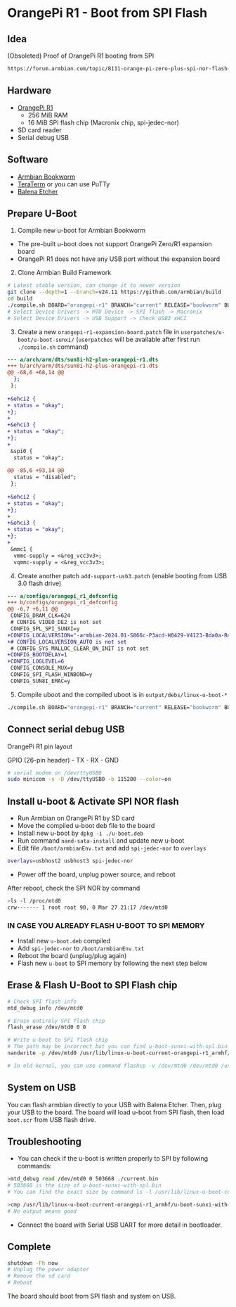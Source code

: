 # OrangePi R1 - Boot from SPI Flash

## Idea
(Obsoleted) Proof of OrangePi R1 booting from SPI
```txt
https://forum.armbian.com/topic/8111-orange-pi-zero-plus-spi-nor-flash-anyone-know-how-to-configure-for-booting/?do=findComment&comment=102371
```

## Hardware

- [OrangePi R1](https://wikidevi.wi-cat.ru/Orange_Pi_R1)
  - 256 MiB RAM
  - 16 MiB SPI flash chip (Macronix chip, spi-jedec-nor)
- SD card reader
- Serial debug USB

## Software

- [Armbian Bookworm](https://www.armbian.com/orange-pi-r1/)
- [TeraTerm](https://github.com/TeraTermProject/teraterm) or you can use PuTTy
- [Balena Etcher](https://etcher.balena.io/)

## Prepare U-Boot

1. Compile new u-boot for Armbian Bookworm
- The pre-built u-boot does not support OrangePi Zero/R1 expansion board
- OrangePi R1 does not have any USB port without the expansion board

2. Clone Armbian Build Framework
```bash
# Latest stable version, can change it to newer version
git clone --depth=1 --branch=v24.11 https://github.com/armbian/build
cd build
./compile.sh BOARD="orangepi-r1" BRANCH="current" RELEASE="bookworm" BUILD_MINIMAL="yes" BUILD_DESKTOP="no" uboot-config
# Select Device Drivers -> MTD Device -> SPI flash -> Macronix
# Select Device Drivers -> USB Support -> Check USB3 xHCI
```

3. Create a new `orangepi-r1-expansion-board.patch` file in `userpatches/u-boot/u-boot-sunxi/` (`userpatches` will be available after first run `./compile.sh` command)

```diff
--- a/arch/arm/dts/sun8i-h2-plus-orangepi-r1.dts
+++ b/arch/arm/dts/sun8i-h2-plus-orangepi-r1.dts
@@ -68,6 +68,14 @@
  };
 };
 
+&ehci2 {
+ status = "okay";
+};
+
+&ehci3 {
+ status = "okay";
+};
+
 &spi0 {
  status = "okay";
 
@@ -85,6 +93,14 @@
  status = "disabled";
 };
 
+&ohci2 {
+ status = "okay";
+};
+
+&ohci3 {
+ status = "okay";
+};
+
 &mmc1 {
  vmmc-supply = <&reg_vcc3v3>;
  vqmmc-supply = <&reg_vcc3v3>;
```

4. Create another patch `add-support-usb3.patch` (enable booting from USB 3.0 flash drive)
```diff
--- a/configs/orangepi_r1_defconfig
+++ b/configs/orangepi_r1_defconfig
@@ -6,7 +6,11 @@
 CONFIG_DRAM_CLK=624
 # CONFIG_VIDEO_DE2 is not set
 CONFIG_SPL_SPI_SUNXI=y
+CONFIG_LOCALVERSION="-armbian-2024.01-S866c-P3acd-H0429-V4123-Bda0a-R448a"
+# CONFIG_LOCALVERSION_AUTO is not set
 # CONFIG_SYS_MALLOC_CLEAR_ON_INIT is not set
+CONFIG_BOOTDELAY=1
+CONFIG_LOGLEVEL=6
 CONFIG_CONSOLE_MUX=y
 CONFIG_SPI_FLASH_WINBOND=y
 CONFIG_SUN8I_EMAC=y
```

5. Compile uboot and the compiled uboot is in `output/debs/linux-u-boot-*`
```bash
./compile.sh BOARD="orangepi-r1" BRANCH="current" RELEASE="bookworm" BUILD_MINIMAL="yes" BUILD_DESKTOP="no" uboot
```
   
## Connect serial debug USB

OrangePi R1 pin layout

GPIO (26-pin header) - TX - RX - GND

```bash
# serial modem on /dev/ttyUSB0
sudo minicom -s -D /dev/ttyUSB0 -b 115200 --color=on
```
## Install u-boot & Activate SPI NOR flash

- Run Armbian on OrangePi R1 by SD card
- Move the compiled u-boot deb file to the board
- Install new u-boot by `dpkg -i ./u-boot.deb`
- Run command `nand-sata-install` and update new u-boot
- Edit file `/boot/armbianEnv.txt` and add `spi-jedec-nor` to `overlays`
```bash
overlays=usbhost2 usbhost3 spi-jedec-nor
```
- Power off the board, unplug power source, and reboot

After reboot, check the SPI NOR by command

```bash
>ls -l /proc/mtd0
crw------- 1 root root 90, 0 Mar 27 21:17 /dev/mtd0
```
### **IN CASE YOU ALREADY FLASH U-BOOT TO SPI MEMORY**
- Install new `u-boot.deb` compiled
- Add `spi-jedec-nor` to `/boot/armbianEnv.txt`
- Reboot the board (unplug/plug again)
- Flash new `u-boot` to SPI memory by following the next step below

## Erase & Flash U-Boot to SPI Flash chip

```bash
# Check SPI flash info
mtd_debug info /dev/mtd0

# Erase entirely SPI flash chip
flash_erase /dev/mtd0 0 0

# Write u-boot to SPI flash chip
# The path may be incorrect but you can find u-boot-sunxi-with-spl.bin in /usr/lib/linux-u-boot
nandwrite -p /dev/mtd0 /usr/lib/linux-u-boot-current-orangepi-r1_armhf/u-boot-sunxi-with-spl.bin

# In old kernel, you can use command flashcp -v /dev/mtd0 /dev/mtd0 /usr/lib/linux-u-boot-current-orangepi-r1_armhf/u-boot-sunxi-with-spl.bin
```

## System on USB

You can flash armbian directly to your USB with Balena Etcher. Then, plug your USB to the board.
The board will load u-boot from SPI flash, then load `boot.scr` from USB flash drive.

## Troubleshooting

- You can check if the u-boot is written properly to SPI by following commands:

```bash
>mtd_debug read /dev/mtd0 0 503668 ./current.bin
# 503668 is the size of u-boot-sunxi-with-spl.bin
# You can find the exact size by command ls -l /usr/lib/linux-u-boot-current-orangepi-r1_armhf/

>cmp /usr/lib/linux-u-boot-current-orangepi-r1_armhf/u-boot-sunxi-with-spl.bin ./current.bin
# No output means good
```

- Connect the board with Serial USB UART for more detail in bootloader.

## Complete

```bash
shutdown -Fh now
# Unplug the power adapter
# Remove the sd card
# Reboot
```
The board should boot from SPI flash and system on USB.

